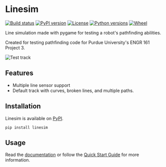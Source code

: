 # Linesim
[![Build status](https://img.shields.io/github/actions/workflow/status/meme8383/linesim/pylint.yml?style=for-the-badge)](https://github.com/meme8383/linesim/actions/workflows/pylint.yml)
[![PyPI version](https://img.shields.io/pypi/v/linesim?style=for-the-badge)](https://pypi.org/project/linesim/)
[![License](https://img.shields.io/github/license/meme8383/linesim?style=for-the-badge)](https://opensource.org/licenses/MIT)
[![Python versions](https://img.shields.io/pypi/pyversions/linesim?style=for-the-badge)](https://pypi.org/project/linesim/)
[![Wheel](https://img.shields.io/pypi/wheel/linesim?style=for-the-badge)](https://pypi.org/project/linesim/)

Line simulation made with pygame for testing a robot's pathfinding abilities.

Created for testing pathfinding code for Purdue University's ENGR 161 Project 3.

![Test track](https://raw.githubusercontent.com/meme8383/linesim/main/linesim/assets/background.png)

## Features
- Multiple line sensor support
- Default track with curves, broken lines, and multiple paths.

## Installation

Linesim is available on [PyPI](https://pypi.org/project/linesim/).

```
pip install linesim
```

## Usage

Read the [documentation](https://linesim.readthedocs.io/en/latest/) or follow the [Quick Start Guide](https://linesim.readthedocs.io/en/latest/) for more information.
